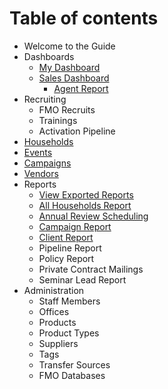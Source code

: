 # Table of contents

* Welcome to the Guide
* Dashboards
  * [My Dashboard](dashboards/my-dashboard.md)
  * [Sales Dashboard](dashboards/sales-dashboard/README.md)
    * [Agent Report](dashboards/sales-dashboard/agent-report.md)
* Recruiting
  * FMO Recruits
  * Trainings
  * Activation Pipeline
* [Households](households.md)
* [Events](events.md)
* [Campaigns](campaigns.md)
* [Vendors](untitled-1.md)
* Reports
  * [View Exported Reports](reports/view-exported-reports.md)
  * [All Households Report](reports/all-household-reports.md)
  * [Annual Review Scheduling](reports/annual-review-scheduling.md)
  * [Campaign Report](reports/campaign-report.md)
  * [Client Report](reports/client-report.md)
  * Pipeline Report
  * Policy Report
  * Private Contract Mailings
  * Seminar Lead Report
* Administration
  * Staff Members
  * Offices
  * Products
  * Product Types
  * Suppliers
  * Tags
  * Transfer Sources
  * FMO Databases

